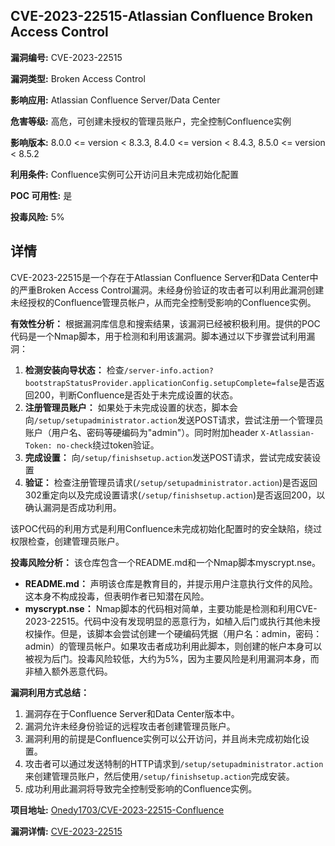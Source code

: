 ## CVE-2023-22515-Atlassian Confluence Broken Access Control

**漏洞编号:** CVE-2023-22515

**漏洞类型:** Broken Access Control

**影响应用:** Atlassian Confluence Server/Data Center

**危害等级:** 高危，可创建未授权的管理员账户，完全控制Confluence实例

**影响版本:** 8.0.0 <= version < 8.3.3, 8.4.0 <= version < 8.4.3, 8.5.0 <= version < 8.5.2

**利用条件:** Confluence实例可公开访问且未完成初始化配置

**POC 可用性:** 是

**投毒风险:** 5%

## 详情

CVE-2023-22515是一个存在于Atlassian Confluence Server和Data Center中的严重Broken Access Control漏洞。未经身份验证的攻击者可以利用此漏洞创建未经授权的Confluence管理员帐户，从而完全控制受影响的Confluence实例。

**有效性分析：**
根据漏洞库信息和搜索结果，该漏洞已经被积极利用。提供的POC代码是一个Nmap脚本，用于检测和利用该漏洞。脚本通过以下步骤尝试利用漏洞：

1.  **检测安装向导状态：** 检查`/server-info.action?bootstrapStatusProvider.applicationConfig.setupComplete=false`是否返回200，判断Confluence是否处于未完成设置的状态。
2.  **注册管理员账户：** 如果处于未完成设置的状态，脚本会向`/setup/setupadministrator.action`发送POST请求，尝试注册一个管理员账户（用户名、密码等硬编码为"admin"）。同时附加header `X-Atlassian-Token: no-check`绕过token验证。
3.  **完成设置：**  向`/setup/finishsetup.action`发送POST请求，尝试完成安装设置
4.  **验证：** 检查注册管理员请求(`/setup/setupadministrator.action`)是否返回302重定向以及完成设置请求(`/setup/finishsetup.action`)是否返回200，以确认漏洞是否成功利用。

该POC代码的利用方式是利用Confluence未完成初始化配置时的安全缺陷，绕过权限检查，创建管理员账户。

**投毒风险分析：**
该仓库包含一个README.md和一个Nmap脚本myscrypt.nse。
*   **README.md：** 声明该仓库是教育目的，并提示用户注意执行文件的风险。这本身不构成投毒，但表明作者已知潜在风险。
*   **myscrypt.nse：** Nmap脚本的代码相对简单，主要功能是检测和利用CVE-2023-22515。代码中没有发现明显的恶意行为，如植入后门或执行其他未授权操作。但是，该脚本会尝试创建一个硬编码凭据（用户名：admin，密码：admin）的管理员帐户。如果攻击者成功利用此脚本，则创建的帐户本身可以被视为后门。投毒风险较低，大约为5%，因为主要风险是利用漏洞本身，而非植入额外恶意代码。

**漏洞利用方式总结：**
1.  漏洞存在于Confluence Server和Data Center版本中。
2.  漏洞允许未经身份验证的远程攻击者创建管理员账户。
3.  漏洞利用的前提是Confluence实例可以公开访问，并且尚未完成初始化设置。
4.  攻击者可以通过发送特制的HTTP请求到`/setup/setupadministrator.action`来创建管理员账户，然后使用`/setup/finishsetup.action`完成安装。
5.  成功利用此漏洞将导致完全控制受影响的Confluence实例。

**项目地址:** [Onedy1703/CVE-2023-22515-Confluence](https://github.com/Onedy1703/CVE-2023-22515-Confluence)

**漏洞详情:** [CVE-2023-22515](https://nvd.nist.gov/vuln/detail/CVE-2023-22515)